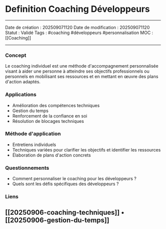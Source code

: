 # Definition Coaching Développeurs

---
Date de création : 202509071120
Date de modification : 202509071120
Statut : Validé
Tags : #coaching #développeurs #personnalisation
MOC : [[Coaching]]
***

### Concept
Le coaching individuel est une méthode d'accompagnement personnalisée visant à aider une personne à atteindre ses objectifs professionnels ou personnels en mobilisant ses ressources et en mettant en œuvre des plans d'action adaptés.
### Applications
- Amélioration des compétences techniques
- Gestion du temps
- Renforcement de la confiance en soi
- Résolution de blocages techniques
### Méthode d'application
- Entretiens individuels
- Techniques variées pour clarifier les objectifs et identifier les ressources
- Élaboration de plans d'action concrets
### Questionnements
- Comment personnaliser le coaching pour les développeurs ?
- Quels sont les défis spécifiques des développeurs ?
### Liens
[[20250906-coaching-techniques]] • [[20250906-gestion-du-temps]]
---
